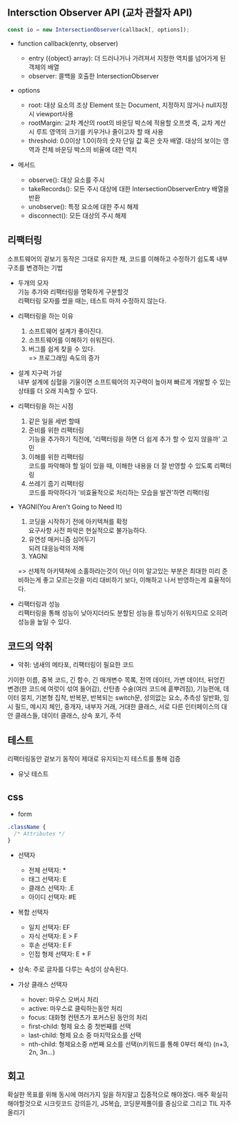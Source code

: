 ## Intersction Observer API (교차 관찰자 API)

```js
const io = new IntersectionObserver(callback[, options]);
```
- function callback(enrty, observer)
  - entry ({object} array): 더 드러나거나 가려져서 지정한 역치를 넘어가게 된 객체의 배열
  - observer: 콜백을 호출한 IntersectionObserver

- options
  - root: 대상 요소의 조상 Element 또는 Document, 지정하지 않거나 null지정시 viewport사용
  - rootMargin: 교차 계산의 root의 바운딩 박스에 적용할 오프셋 즉, 교차 계산 시 루트 영역의 크기를 키우거나 줄이고자 할 때 사용
  - threshold: 0.0이상 1.0이하의 숫자 단일 값 혹은 숫자 배열. 대상의 보이는 영역과 전체 바운딩 박스의 비율에 대한 역치

- 메서드
  - observe(): 대상 요소를 주시
  - takeRecords(): 모든 주시 대상에 대한 IntersectionObserverEntry 배열을 반환
  - unobserve(): 특정 요소에 대한 주시 해제
  - disconnect(): 모든 대상의 주시 해제

## 리팩터링
소프트웨어의 겉보기 동작은 그대로 유지한 채, 코드를 이해하고 수정하기 쉽도록 내부 구조를 변경하는 기법

- 두개의 모자  
기능 추가와 리팩터링을 명확하게 구분할것  
리팩터링 모자를 썼을 때는, 테스트 마저 수정하지 않는다.

- 리팩터링을 하는 이유
  1. 소프트웨어 설계가 좋아진다.
  2. 소프트웨어를 이해하기 쉬워진다.
  3. 버그를 쉽게 찾을 수 있다.  
  => 프로그래밍 속도의 증가

- 설계 지구력 가설  
내부 설계에 심혈을 기울이면 소프트웨어의 지구력이 높아져 빠르게 개발할 수 있는 상태를 더 오래 지속할 수 있다.

- 리팩터링을 하는 시점
  1. 같은 일을 세번 할때  
  2. 준비를 위한 리팩터링   
  기능을 추가하기 직전에, '리팩터링을 하면 더 쉽게 추가 할 수 있지 않을까' 고민
  3. 이해를 위한 리팩터링  
  코드를 파악해야 할 일이 있을 때, 이해한 내용을 더 잘 반영할 수 있도록 리팩터링
  4. 쓰레기 줍기 리팩터링  
  코드를 파악하다가 '비효율적으로 처리하는 모습을 발견'하면 리팩터링

- YAGNI(You Aren't Going to Need It)
  1. 코딩을 시작하기 전에 아키텍쳐를 확정  
  요구사항 사전 파악은 현실적으로 불가능하다.
  2. 유연성 매커니즘 심어두기  
  되려 대응능력의 저해
  3. YAGNI

  => 선제적 아키텍쳐에 소홀하라는것이 아닌 이미 알고있는 부분은 최대한 미리 준비하는게 좋고 모르는것을 미리 대비하기 보다, 이해하고 나서 반영하는게 효율적이다.  

- 리팩터링과 성능  
리팩터링을 통해 성능이 낮아지더라도 분할된 성능을 튜닝하기 쉬워지므로 오히려 성능을 높일 수 있다.


## 코드의 악취
- 악취: 냄새의 메타포, 리팩터링이 필요한 코드  

기이한 이름, 중복 코드, 긴 함수, 긴 매개변수 목록, 전역 데이터, 가변 데이터, 뒤엉킨 변경(한 코드에 여럿이 섞여 들어감), 산탄총 수술(여러 코드에 흩뿌려짐), 기능편애, 데이터 뭉치, 기본형 집착, 반복문, 반복되는 switch문, 성의없는 요소, 추측성 일반화, 임시 필드, 메시지 체인, 중개자, 내부자 거래, 거대한 클래스, 서로 다른 인터페이스의 대안 클래스들, 데이터 클래스, 상속 포기, 주석

## 테스트
리팩터링동안 겉보기 동작이 제대로 유지되는지 테스트를 통해 검증
- 유닛 테스트  

## css
- form
```css
.className {
  /* Attributes */
}
```

- 선택자
  - 전체 선택자: *
  - 태그 선택자: E
  - 클래스 선택자: .E
  - 아이디 선택자: #E

- 복합 선택자
  - 일치 선택자: EF
  - 자식 선택자: E > F
  - 후손 선택자: E F
  - 인접 형제 선택자: E + F

- 상속: 주로 글자를 다루는 속성이 상속된다.

- 가상 클래스 선택자
  - hover: 마우스 오버시 처리
  - active: 마우스로 클릭하는동안 처리
  - focus: 대화형 컨텐츠가 포커스된 동안의 처리
  - first-child: 형제 요소 중 첫번째를 선택
  - last-child: 형제 요소 중 마지막요소를 선택
  - nth-child: 형제요소중 n번째 요소를 선택(n키워드를 통해 0부터 해석) (n+3, 2n, 3n...)

## 회고
확실한 목표를 위해 동시에 여러가지 일을 하지말고 집중적으로 해야겠다.
매주 확실히 해야할것으로 시크릿코드 강의듣기, JS복습, 코딩문제풀이를 중심으로 그리고 TIL 자주 올리기